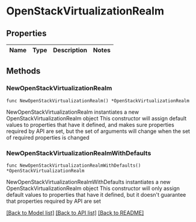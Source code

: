 # OpenStackVirtualizationRealm

## Properties

Name | Type | Description | Notes
------------ | ------------- | ------------- | -------------

## Methods

### NewOpenStackVirtualizationRealm

`func NewOpenStackVirtualizationRealm() *OpenStackVirtualizationRealm`

NewOpenStackVirtualizationRealm instantiates a new OpenStackVirtualizationRealm object
This constructor will assign default values to properties that have it defined,
and makes sure properties required by API are set, but the set of arguments
will change when the set of required properties is changed

### NewOpenStackVirtualizationRealmWithDefaults

`func NewOpenStackVirtualizationRealmWithDefaults() *OpenStackVirtualizationRealm`

NewOpenStackVirtualizationRealmWithDefaults instantiates a new OpenStackVirtualizationRealm object
This constructor will only assign default values to properties that have it defined,
but it doesn't guarantee that properties required by API are set


[[Back to Model list]](../README.md#documentation-for-models) [[Back to API list]](../README.md#documentation-for-api-endpoints) [[Back to README]](../README.md)


